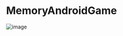 # MemoryAndroidGame
![image](https://user-images.githubusercontent.com/54465043/115112165-dfe7e600-9fa1-11eb-8418-abecc55df9fa.png)

